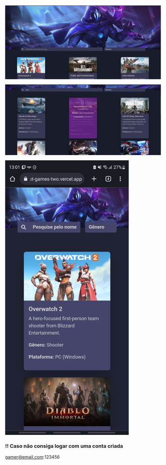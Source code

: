 ![img1](https://raw.githubusercontent.com/vncscampos/list_games/main/.github/img1.png)

![img2](https://raw.githubusercontent.com/vncscampos/list_games/main/.github/img2.png)

<img src="https://raw.githubusercontent.com/vncscampos/list_games/main/.github/img3.jpeg" width="400" />

### !! Caso não consiga logar com uma conta criada
gamer@email.com:123456